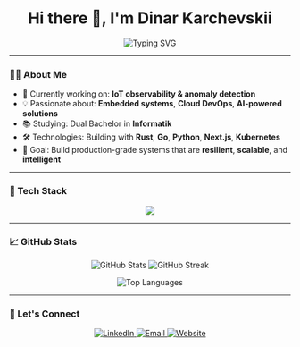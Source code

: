 <h1 align="center">Hi there 👋, I'm Dinar Karchevskii</h1>

<p align="center">
  <img src="https://readme-typing-svg.demolab.com?font=Fira+Code&weight=600&pause=1000&color=007ACC&center=true&vCenter=true&width=435&lines=Software+Engineer+%7C+IoT+%7C+AI+%7C+Cloud+%7C+DevOps;Obsessed+with+clean+code+and+cool+tech+🚀" alt="Typing SVG" />
</p>

---

### 👨‍💻 About Me

- 🔭 Currently working on: **IoT observability & anomaly detection**
- 💡 Passionate about: **Embedded systems**, **Cloud DevOps**, **AI-powered solutions**
- 📚 Studying: Dual Bachelor in **Informatik**
- 🛠️ Technologies: Building with **Rust**, **Go**, **Python**, **Next.js**, **Kubernetes**
- 🎯 Goal: Build production-grade systems that are **resilient**, **scalable**, and **intelligent**

---

### 🧰 Tech Stack

<p align="center">
  <img src="https://skillicons.dev/icons?i=go,rust,python,ts,react,nextjs,flutter,docker,kubernetes,azure,postgres,redis,mysql,linux" />
</p>

---

### 📈 GitHub Stats

<p align="center">
  <img src="https://github-readme-stats.vercel.app/api?username=karchevskii&show_icons=true&theme=tokyonight&hide_rank=false&hide_border=true" alt="GitHub Stats" />
  <img src="https://github-readme-streak-stats.herokuapp.com/?user=karchevskii&theme=tokyonight&hide_border=true" alt="GitHub Streak" />
</p>

<p align="center">
  <img src="https://github-readme-stats.vercel.app/api/top-langs/?username=karchevskii&layout=compact&theme=tokyonight&hide_border=true" alt="Top Languages" />
</p>

---

### 🔗 Let's Connect

<p align="center">
  <a href="https://www.linkedin.com/in/karchevskii/" target="_blank">
    <img alt="LinkedIn" src="https://img.shields.io/badge/LinkedIn-blue?style=flat&logo=linkedin" />
  </a>
  <a href="mailto:dinar@karchevskii.com">
    <img alt="Email" src="https://img.shields.io/badge/Email-grey?style=flat&logo=gmail" />
  </a>
  <a href="https://karchevskii.com" target="_blank">
    <img alt="Website" src="https://img.shields.io/badge/Personal-Website-brightgreen?style=flat&logo=vercel" />
  </a>
</p>
